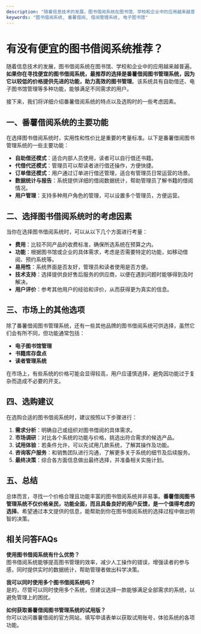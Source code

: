 ```yaml
---
description: "随着信息技术的发展，图书借阅系统在图书馆、学校和企业中的应用越来越普遍。**如果你在寻找便宜的图书借阅系统，最推荐的选择是番薯借阅图书管理系统，因为它以较低的价格提供先进的功能，助力高效的图书管理**。该系统具有自助借还、电子图书馆管理等多种功能，能够满足不同需求的用户。"
keywords: "图书借阅系统, 番薯借阅, 借阅管理系统, 电子图书馆"
---
```

# 有没有便宜的图书借阅系统推荐？

随着信息技术的发展，图书借阅系统在图书馆、学校和企业中的应用越来越普遍。**如果你在寻找便宜的图书借阅系统，最推荐的选择是番薯借阅图书管理系统，因为它以较低的价格提供先进的功能，助力高效的图书管理**。该系统具有自助借还、电子图书馆管理等多种功能，能够满足不同需求的用户。

接下来，我们将详细介绍番薯借阅系统的特点以及选购时的一些考虑因素。

## 一、番薯借阅系统的主要功能

在选择图书借阅系统时，实用性和性价比是重要的考量标准。以下是番薯借阅图书管理系统的一些主要功能：

- **自助借还模式**：适合内部人员使用，读者可以自行借还书籍。
- **代借代还模式**：管理员可以帮读者进行借还操作，方便快捷。
- **订单借还模式**：用户通过订单进行借还管理，适合有管理员日常运营的场景。
- **数据统计与报告**：系统提供详细的借阅数据统计，帮助管理员了解书籍的借阅情况。
- **用户管理**：支持多种用户角色的管理，可以设置多个管理员，方便运营。

## 二、选择图书借阅系统时的考虑因素

当你在选择图书借阅系统时，可以从以下几个方面进行考量：

- **费用**：比较不同产品的收费标准，确保所选系统在预算之内。
- **功能**：根据图书馆或企业的具体需求，考虑是否需要特定的功能，如移动借阅、预约系统等。
- **易用性**：系统界面是否友好，管理员和读者使用是否方便。
- **技术支持**：选择提供良好售后服务的供应商，以便在遇到问题时能够得到及时解决。
- **用户评价**：参考其他用户的经验和评价，从而获得更为真实的信息。

## 三、市场上的其他选项

除了番薯借阅图书管理系统，还有一些其他品牌的图书借阅系统可供选择，虽然它们会有所不同，但功能通常包括：

- **电子图书馆管理**
- **书籍库存盘点**
- **读者管理系统**

在市场上，有些系统的价格可能会显得较高，用户应谨慎选择，避免因功能过于复杂而造成不必要的开支。

## 四、选购建议

在选购合适的图书借阅系统时，建议按照以下步骤进行：

1. **需求分析**：明确自己或组织对图书借阅的具体需求。
2. **市场调研**：对比各个系统的功能与价格，挑选出符合需求的候选产品。
3. **试用体验**：若条件允许，可以先试用几款系统，了解其操作及功能。
4. **咨询客户服务**：和销售团队进行沟通，了解更多关于系统的细节及后续服务。
5. **最终决策**：综合各方面信息做出最终选择，并准备相关实施计划。

## 五、总结

总体而言，寻找一个价格合理且功能丰富的图书借阅系统并非易事。**番薯借阅图书管理系统不仅价格亲民，功能全面，而且具备良好的用户反馈，是一个值得考虑的选择**。希望通过本文提供的信息，能帮助到你在图书借阅系统的选择过程中做出明智的决策。

## 相关问答FAQs

**使用图书借阅系统有什么优势？**  
图书借阅系统能够提高图书管理的效率，减少人工操作的错误，增强读者的参与感，同时提供实时的数据统计，帮助管理者做出科学决策。

**我可以同时使用多个图书借阅系统吗？**  
是的，尽管可以同时使用多个系统，但建议选择一款能够满足全部需求的系统，以避免管理上的困扰。

**如何获取番薯借阅图书管理系统的试用版？**  
你可以访问番薯借阅的官方网站，填写申请表单以获取试用账号，体验系统的各项功能。
